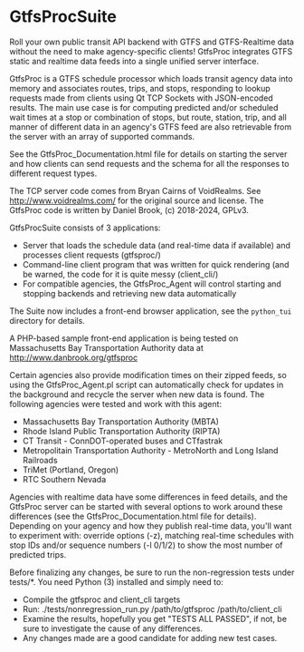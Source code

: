 GtfsProcSuite
=============
Roll your own public transit API backend with GTFS and GTFS-Realtime data without the need to make agency-specific
clients! GtfsProc integrates GTFS static and realtime data feeds into a single unified server interface.

GtfsProc is a GTFS schedule processor which loads transit agency data into memory and associates routes, trips, and
stops, responding to lookup requests made from clients using Qt TCP Sockets with JSON-encoded results. The main use case
is for computing predicted and/or scheduled wait times at a stop or combination of stops, but route, station, trip,
and all manner of different data in an agency's GTFS feed are also retrievable from the server with an array of
supported commands.

See the GtfsProc_Documentation.html file for details on starting the server and how clients can send requests and
the schema for all the responses to different request types.

The TCP server code comes from Bryan Cairns of VoidRealms. See http://www.voidrealms.com/ for the original source and license.
The GtfsProc code is written by Daniel Brook, (c) 2018-2024, GPLv3.

GtfsProcSuite consists of 3 applications:
- Server that loads the schedule data (and real-time data if available) and processes client requests (gtfsproc/)
- Command-line client program that was written for quick rendering (and be warned, the code for it is quite messy (client_cli/)
- For compatible agencies, the GtfsProc_Agent will control starting and stopping backends and retrieving new data automatically

The Suite now includes a front-end browser application, see the `python_tui` directory for details.

A PHP-based sample front-end application is being tested on Massachusetts Bay Transportation Authority data at
http://www.danbrook.org/gtfsproc

Certain agencies also provide modification times on their zipped feeds, so using the GtfsProc_Agent.pl script can
automatically check for updates in the background and recycle the server when new data is found. The following
agencies were tested and work with this agent:
- Massachusetts Bay Transportation Authority (MBTA)
- Rhode Island Public Transportation Authority (RIPTA)
- CT Transit - ConnDOT-operated buses and CTfastrak
- Metropolitain Transportation Authority - MetroNorth and Long Island Railroads
- TriMet (Portland, Oregon)
- RTC Southern Nevada

Agencies with realtime data have some differences in feed details, and the GtfsProc server can be started with several
options to work around these differences (see the GtfsProc_Documentation.html file for details). Depending on your
agency and how they publish real-time data, you'll want to experiment with: override options (-z), matching real-time
schedules with stop IDs and/or sequence numbers (-l 0/1/2) to show the most number of predicted trips.

Before finalizing any changes, be sure to run the non-regression tests under tests/*. You need Python (3) installed and
simply need to:
- Compile the gtfsproc and client_cli targets
- Run: ./tests/nonregression_run.py /path/to/gtfsproc /path/to/client_cli
- Examine the results, hopefully you get "TESTS ALL PASSED", if not, be sure to investigate the cause of any differences.
- Any changes made are a good candidate for adding new test cases.
